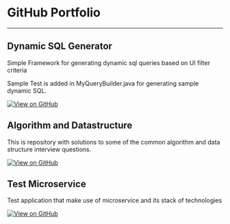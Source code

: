 # GitHub Portfolio
---

## Dynamic SQL Generator

Simple Framework for generating dynamic sql queries based on UI filter criteria

Sample Test is added in MyQueryBuilder.java for generating sample dynamic SQL.

[![View on GitHub](https://img.shields.io/badge/GitHub-View_on_GitHub-blue?logo=GitHub)](https://github.com/prasune/DynamicSqlGenerator)


## Algorithm and Datastructure

This is repository with solutions to some of the common algorithm and data structure interview questions.


[![View on GitHub](https://img.shields.io/badge/GitHub-View_on_GitHub-blue?logo=GitHub)](https://github.com/prasune/algorithms)


## Test Microservice

Test application that make use of microservice and its stack of technologies

[![View on GitHub](https://img.shields.io/badge/GitHub-View_on_GitHub-blue?logo=GitHub)](https://github.com/prasune/TestMicroservice)















